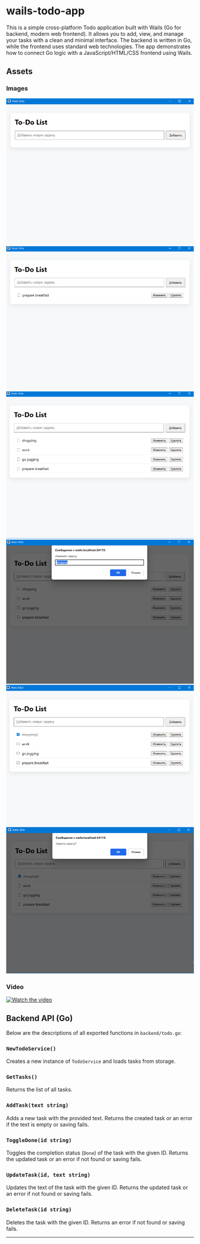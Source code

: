 
# wails-todo-app

This is a simple cross-platform Todo application built with Wails (Go for backend, modern web frontend). It allows you to add, view, and manage your tasks with a clean and minimal interface. The backend is written in Go, while the frontend uses standard web technologies. The app demonstrates how to connect Go logic with a JavaScript/HTML/CSS frontend using Wails.

## Assets

### Images
![Image 1](assets/1.PNG)
![Image 2](assets/2.PNG)
![Image 3](assets/3.PNG)
![Image 4](assets/4.PNG)
![Image 5](assets/5.PNG)
![Image 6](assets/6.PNG)

### Video
[![Watch the video](https://img.icons8.com/ios-filled/100/000000/video.png)](assets/2025-09-15%2000-23-42.mkv)


## Backend API (Go)

Below are the descriptions of all exported functions in `backend/todo.go`:

### `NewTodoService()`
Creates a new instance of `TodoService` and loads tasks from storage.

### `GetTasks()`
Returns the list of all tasks.

### `AddTask(text string)`
Adds a new task with the provided text. Returns the created task or an error if the text is empty or saving fails.

### `ToggleDone(id string)`
Toggles the completion status (`Done`) of the task with the given ID. Returns the updated task or an error if not found or saving fails.

### `UpdateTask(id, text string)`
Updates the text of the task with the given ID. Returns the updated task or an error if not found or saving fails.

### `DeleteTask(id string)`
Deletes the task with the given ID. Returns an error if not found or saving fails.

---